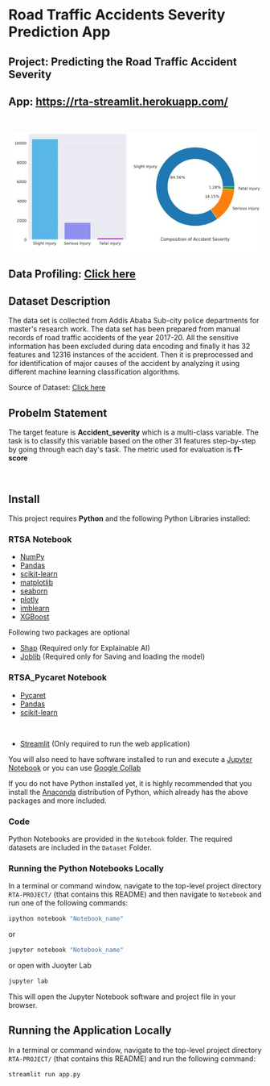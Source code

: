 # Road Traffic Accidents Severity Prediction App
## Project: Predicting the Road Traffic Accident Severity


## App: https://rta-streamlit.herokuapp.com/

<br/>

![Alt text](Static/visualization.jpg?raw=true "Title")

## Data Profiling: [Click here](Static/interactive-eda.html) 

## Dataset Description

The data set is collected from Addis Ababa Sub-city police departments for master's research work. The data set has been prepared from manual records of road traffic accidents of the year 2017-20. All the sensitive information has been excluded during data encoding and finally it has 32 features and 12316 instances of the accident. Then it is preprocessed and for identification of major causes of the accident by analyzing it using different machine learning classification algorithms.

Source of Dataset: [Click here](https://www.narcis.nl/dataset/RecordID/oai%3Aeasy.dans.knaw.nl%3Aeasy-dataset%3A191591) 
## Probelm Statement

The target feature is **Accident_severity** which is a multi-class variable. The task is to classify this variable based on the other 31 features step-by-step by going through each day's task. The metric used for evaluation is **f1-score**

<br/>

## Install

This project requires **Python** and the following Python Libraries installed:

### RTSA Notebook

- [NumPy](http://www.numpy.org/)
- [Pandas](http://pandas.pydata.org/)
- [scikit-learn](http://scikit-learn.org/stable/)
- [matplotlib](http://matplotlib.org/)
- [seaborn](https://seaborn.pydata.org/)
- [plotly](https://plotly.com/)
- [imblearn](https://imbalanced-learn.org/)
- [XGBoost](https://xgboost.readthedocs.io/)
  
Following two packages are optional

- [Shap](https://shap.readthedocs.io/en/latest/index.html) (Required only for Explainable AI)
- [Joblib](https://joblib.readthedocs.io/en/latest/) (Required only for Saving and loading the model)



### RTSA_Pycaret Notebook

- [Pycaret](https://pycaret.org/) 
- [Pandas](http://pandas.pydata.org/)
- [scikit-learn](http://scikit-learn.org/stable/)

<br/>

- [Streamlit](https://streamlit.io/) (Only required to run the web application)

You will also need to have software installed to run and execute a [Jupyter Notebook](http://jupyter.org/install.html) or you can use [Google Collab](https://colab.research.google.com/)

If you do not have Python installed yet, it is highly recommended that you install the [Anaconda](https://www.anaconda.com/download/) distribution of Python, which already has the above packages and more included. 

### Code

Python Notebooks are provided in the `Notebook` folder. The required datasets are included in the `Dataset` Folder. 

### Running the Python Notebooks Locally

In a terminal or command window, navigate to the top-level project directory `RTA-PROJECT/` (that contains this README) and then navigate to `Notebook` and run one of the following commands:

```bash
ipython notebook "Notebook_name"
```  
or
```bash
jupyter notebook "Notebook_name"
```
or open with Juoyter Lab
```bash
jupyter lab
```

This will open the Jupyter Notebook software and project file in your browser.

## Running the Application Locally

In a terminal or command window, navigate to the top-level project directory `RTA-PROJECT/` (that contains this README) and run the following command:

```bash
streamlit run app.py
```  











